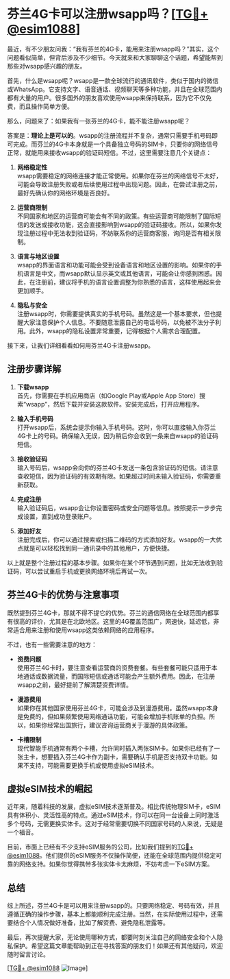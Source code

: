 # 芬兰4G卡可以注册wsapp吗？[[TG💪+ @esim1088](https://t.me/s/esim1088)]

最近，有不少朋友问我：“我有芬兰的4G卡，能用来注册wsapp吗？”其实，这个问题看似简单，但背后涉及不少细节。今天就来和大家聊聊这个话题，希望能帮到那些对wsapp感兴趣的朋友。

首先，什么是wsapp呢？wsapp是一款全球流行的通讯软件，类似于国内的微信或WhatsApp。它支持文字、语音通话、视频聊天等多种功能，并且在全球范围内都有大量的用户。很多国外的朋友喜欢使用wsapp来保持联系，因为它不仅免费，而且操作简单方便。

那么，问题来了：如果我有一张芬兰的4G卡，能不能注册wsapp呢？

答案是：**理论上是可以的**。wsapp的注册流程并不复杂，通常只需要手机号码即可完成。而芬兰的4G卡本身就是一个具备独立号码的SIM卡，只要你的网络信号正常，就能用来接收wsapp的验证码短信。不过，这里需要注意几个关键点：

1. **网络稳定性**  
   wsapp需要稳定的网络连接才能正常使用。如果你在芬兰的网络信号不太好，可能会导致注册失败或者后续使用过程中出现问题。因此，在尝试注册之前，最好先确认你的网络环境是否良好。

2. **运营商限制**  
   不同国家和地区的运营商可能会有不同的政策。有些运营商可能限制了国际短信的发送或接收功能，这会直接影响到wsapp的验证码接收。所以，如果你发现注册过程中无法收到验证码，不妨联系你的运营商客服，询问是否有相关限制。

3. **语言与地区设置**  
   wsapp的界面语言和功能可能会受到设备语言和地区设置的影响。如果你的手机语言是中文，而wsapp默认显示英文或其他语言，可能会让你感到困惑。因此，在注册前，建议将手机的语言设置调整为你熟悉的语言，这样使用起来会更加顺手。

4. **隐私与安全**  
   注册wsapp时，你需要提供真实的手机号码。虽然这是一个基本要求，但也提醒大家注意保护个人信息。不要随意泄露自己的电话号码，以免被不法分子利用。此外，wsapp的隐私设置非常重要，记得根据个人需求合理配置。

接下来，让我们详细看看如何用芬兰4G卡注册wsapp。

## 注册步骤详解

1. **下载wsapp**  
   首先，你需要在手机应用商店（如Google Play或Apple App Store）搜索“wsapp”，然后下载并安装这款软件。安装完成后，打开应用程序。

2. **输入手机号码**  
   打开wsapp后，系统会提示你输入手机号码。这时，你可以直接输入你芬兰4G卡上的号码。确保输入无误，因为稍后你会收到一条来自wsapp的验证码短信。

3. **接收验证码**  
   输入号码后，wsapp会向你的芬兰4G卡发送一条包含验证码的短信。请注意查收短信，因为验证码的有效期有限。如果超过时间未输入验证码，你需要重新获取。

4. **完成注册**  
   输入验证码后，wsapp会让你设置密码或安全问题等信息。按照提示一步步完成设置，直到成功登录账户。

5. **添加好友**  
   注册完成后，你可以通过搜索或扫描二维码的方式添加好友。wsapp的一大优点就是可以轻松找到同一通讯录中的其他用户，方便快捷。

以上就是整个注册过程的基本步骤。如果你在某个环节遇到问题，比如无法收到验证码，可以尝试重启手机或更换网络环境后再试一次。

## 芬兰4G卡的优势与注意事项

既然提到芬兰4G卡，那就不得不提它的优势。芬兰的通信网络在全球范围内都享有很高的评价，尤其是在北欧地区。这里的4G覆盖范围广，网速快，延迟低，非常适合用来注册和使用wsapp这类依赖网络的应用程序。

不过，也有一些需要注意的地方：

- **资费问题**  
  使用芬兰4G卡时，要注意查看运营商的资费套餐。有些套餐可能只适用于本地通话或数据流量，而国际短信或通话可能会产生额外费用。因此，在注册wsapp之前，最好提前了解清楚资费详情。

- **漫游费用**  
  如果你在其他国家使用芬兰4G卡，可能会涉及到漫游费用。虽然wsapp本身是免费的，但如果频繁使用网络通话功能，可能会增加手机账单的负担。所以，如果你经常出国旅行，建议咨询运营商关于漫游的具体政策。

- **卡槽限制**  
  现代智能手机通常有两个卡槽，允许同时插入两张SIM卡。如果你已经有了一张主卡，想要插入芬兰4G卡作为副卡，需要确认手机是否支持双卡功能。如果不支持，可能需要更换手机或使用虚拟eSIM技术。

## 虚拟eSIM技术的崛起

近年来，随着科技的发展，虚拟eSIM技术逐渐普及。相比传统物理SIM卡，eSIM具有体积小、灵活性高的特点。通过eSIM技术，你可以在同一台设备上同时激活多个号码，无需更换实体卡。这对于经常需要切换不同国家号码的人来说，无疑是一个福音。

目前，市面上已经有不少支持eSIM服务的公司，比如我们提到的[TG💪+ @esim1088](https://t.me/s/esim1088)。他们提供的eSIM服务不仅操作简便，还能在全球范围内提供稳定可靠的网络支持。如果你觉得携带多张实体卡太麻烦，不妨考虑一下eSIM方案。

## 总结

综上所述，芬兰4G卡是可以用来注册wsapp的。只要网络稳定、号码有效，并且遵循正确的操作步骤，基本上都能顺利完成注册。当然，在实际使用过程中，还需要结合个人情况做好准备，比如了解资费、避免隐私泄露等。

最后，再次提醒大家，无论使用哪种方式，都要时刻关注自己的网络安全和个人隐私保护。希望这篇文章能帮助到正在寻找答案的朋友们！如果还有其他疑问，欢迎随时留言讨论。

[[TG💪+ @esim1088](https://t.me/s/esim1088) ![Image](https://i.postimg.cc/4NQfJmqS/Snipaste-2025-05-13-00-14-12.png)]